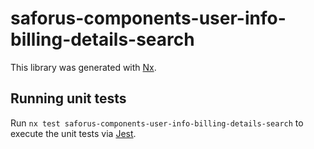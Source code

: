 # saforus-components-user-info-billing-details-search

This library was generated with [Nx](https://nx.dev).

## Running unit tests

Run `nx test saforus-components-user-info-billing-details-search` to execute the unit tests via [Jest](https://jestjs.io).
